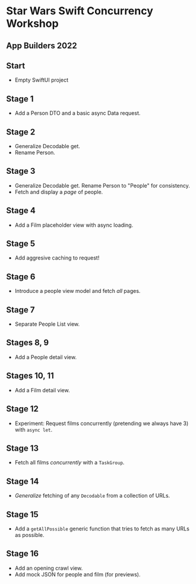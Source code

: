 # Star Wars Swift Concurrency Workshop
## App Builders 2022

## Start
- Empty SwiftUI project
## Stage 1
- Add a Person DTO and a basic async Data request.
## Stage 2
- Generalize Decodable get. 
- Rename Person.
## Stage 3
- Generalize Decodable get. Rename Person to "People" for consistency. 
- Fetch and display a *page* of people.
## Stage 4
- Add a Film placeholder view with async loading.
## Stage 5
- Add aggresive caching to request!
## Stage 6
- Introduce a people view model and fetch *all* pages.
## Stage 7
- Separate People List view.
## Stages 8, 9
- Add a People detail view.
## Stages 10, 11
- Add a Film detail view.
## Stage 12
- Experiment: Request films concurrently (pretending we always have 3) with `async let`.
## Stage 13
- Fetch all films *concurrently* with a `TaskGroup`.
## Stage 14
- *Generalize* fetching of any `Decodable` from a collection of URLs.
## Stage 15
- Add a `getAllPossible` generic function that tries to fetch as many URLs as possible.
## Stage 16
- Add an opening crawl view.
- Add mock JSON for people and film (for previews).


